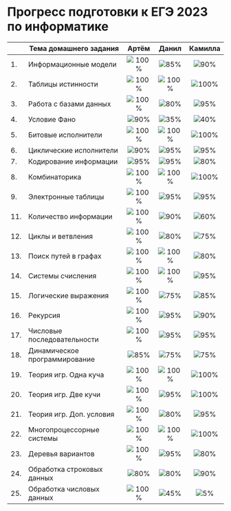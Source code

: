 # Прогресс подготовки к ЕГЭ 2023 по информатике 

|   | Тема домашнего задания                 | Артём   | Данил   | Камилла |
|---|-----------------------------------|:------------------------------------:|:------------------------------------:|:------------------------------------:|
|1. |Информационные модели          |![100%](https://progress-bar.dev/100/)|![85%](https://progress-bar.dev/85)|![90%](https://progress-bar.dev/90)|
|2. |Таблицы истинности             |![100%](https://progress-bar.dev/100/)|![100%](https://progress-bar.dev/100/)|![100%](https://progress-bar.dev/100/)|
|3. |Работа с базами данных         |![100%](https://progress-bar.dev/100/)|![80%](https://progress-bar.dev/80/)|![95%](https://progress-bar.dev/95/)|
|4. |Условие Фано                   |![90%](https://progress-bar.dev/90/)|![35%](https://progress-bar.dev/35/)|![40%](https://progress-bar.dev/40/)|
|5. |Битовые исполнители            |![100%](https://progress-bar.dev/100/)|![100%](https://progress-bar.dev/100/)|![100%](https://progress-bar.dev/100/)|
|6. |Циклические исполнители        |![90%](https://progress-bar.dev/90/)|![95%](https://progress-bar.dev/95/)|![95%](https://progress-bar.dev/95/)|
|7. |Кодирование информации         |![95%](https://progress-bar.dev/95/)|![95%](https://progress-bar.dev/95/)|![80%](https://progress-bar.dev/80/)|
|8. |Комбинаторика                  |![100%](https://progress-bar.dev/100/)|![100%](https://progress-bar.dev/100/)|![100%](https://progress-bar.dev/100/)|
|9. |Электронные таблицы            |![100%](https://progress-bar.dev/100/)|![95%](https://progress-bar.dev/95/)|![95%](https://progress-bar.dev/95/)|
|11.|Количество информации          |![100%](https://progress-bar.dev/100/)|![90%](https://progress-bar.dev/90/)|![60%](https://progress-bar.dev/60/)|
|12.|Циклы и ветвления              |![100%](https://progress-bar.dev/100/)|![80%](https://progress-bar.dev/80/)|![75%](https://progress-bar.dev/75/)|
|13.|Поиск путей в графах           |![100%](https://progress-bar.dev/100/)|![100%](https://progress-bar.dev/100/)|![80%](https://progress-bar.dev/80/)|
|14.|Системы счисления              |![100%](https://progress-bar.dev/100/)|![100%](https://progress-bar.dev/100/)|![95%](https://progress-bar.dev/95/)| 
|15.|Логические выражения           |![100%](https://progress-bar.dev/100/)|![75%](https://progress-bar.dev/75/)|![85%](https://progress-bar.dev/85/)| 
|16.|Рекурсия                       |![100%](https://progress-bar.dev/100/)|![95%](https://progress-bar.dev/95/)|![90%](https://progress-bar.dev/90/)| 
|17.|Числовые последовательности    |![100%](https://progress-bar.dev/100/)|![95%](https://progress-bar.dev/95/)|![95%](https://progress-bar.dev/95/)|
|18.|Динамическое программирование  |![85%](https://progress-bar.dev/85/)|![75%](https://progress-bar.dev/75/)|![75%](https://progress-bar.dev/75/)|
|19.|Теория игр. Одна куча          |![100%](https://progress-bar.dev/100/)|![100%](https://progress-bar.dev/100/)|![100%](https://progress-bar.dev/100/)|
|20.|Теория игр. Две кучи           |![100%](https://progress-bar.dev/100/)|![95%](https://progress-bar.dev/95/)|![100%](https://progress-bar.dev/100/)|
|21.|Теория игр. Доп. условия       |![100%](https://progress-bar.dev/100/)|![80%](https://progress-bar.dev/80/)|![95%](https://progress-bar.dev/95)|
|22.|Многопроцессорные системы      |![100%](https://progress-bar.dev/100/)|![100%](https://progress-bar.dev/100/)|![100%](https://progress-bar.dev/100/)|
|23.|Деревья вариантов              |![100%](https://progress-bar.dev/100/)|![95%](https://progress-bar.dev/95/)|![80%](https://progress-bar.dev/80/)|
|24.|Обработка строковых данных     |![80%](https://progress-bar.dev/80/)|![80%](https://progress-bar.dev/80/)|![90%](https://progress-bar.dev/90/)|
|25.|Обработка числовых данных      |![100%](https://progress-bar.dev/100/)|![45%](https://progress-bar.dev/45/)|![5%](https://progress-bar.dev/5/)|



